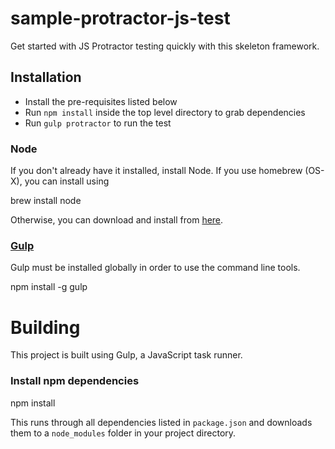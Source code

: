 sample-protractor-js-test
=========================
Get started with JS Protractor testing quickly with this skeleton framework.

## Installation

* Install the pre-requisites listed below
* Run `npm install` inside the top level directory to grab dependencies
* Run `gulp protractor` to run the test

### Node

If you don't already have it installed, install Node. If you use homebrew (OS-X), you can install using

  brew install node

Otherwise, you can download and install from [here](http://nodejs.org/download/).

### [Gulp](http://gulpjs.com/)

Gulp must be installed globally in order to use the command line tools.

  npm install -g gulp

# Building

This project is built using Gulp, a JavaScript task runner.

### Install npm dependencies

  npm install

This runs through all dependencies listed in `package.json` and downloads them to a `node_modules` folder in your project directory.
